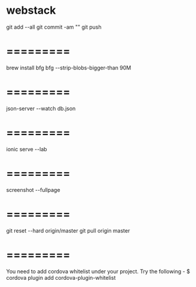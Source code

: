 # webstack
git add --all
git commit -am "<commit message>"
git push

# =========
brew install bfg
bfg --strip-blobs-bigger-than 90M

# =========
json-server --watch db.json

# =========
ionic serve --lab

# =========
screenshot --fullpage

# =========
git reset --hard origin/master
git pull origin master

# =========
You need to add cordova whitelist under your project. Try the following -
$ cordova plugin add cordova-plugin-whitelist
